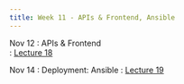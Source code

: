 ```yaml
---
title: Week 11 - APIs & Frontend, Ansible
---
```


Nov 12
: APIs & Frontend	 
  : [Lecture 18](../assets/lectures/lecture18/L18_app_development_implement.pdf)


Nov 14
: Deployment: Ansible 
  : [Lecture 19]((../assets/lectures/lecture19/under-construction-gif-17.gif))

